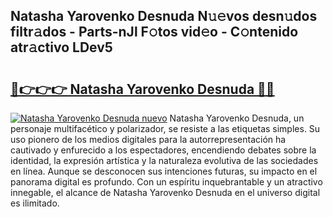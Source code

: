 ## Natasha Yarovenko Desnuda N𝚞𝚎vos desn𝚞dos filtr𝚊dos - Parts-nJl F𝚘tos vid𝚎o - C𝚘ntenido atr𝚊ctivo LDev5

# <h2><a href="http://mb0hlmj.tromn.icu/?c=Natasha+Yarovenko+Desnuda">🔗👉👉👉 Natasha Yarovenko Desnuda 🔗🔗</a></h2>

[![Natasha Yarovenko Desnuda nuevo](https://i.imgur.com/pEAQMta.gif)](http://mb0hlmj.tromn.icu/?c=Natasha+Yarovenko+Desnuda)
Natasha Yarovenko Desnuda, un personaje multifacético y polarizador, se resiste a las etiquetas simples. Su uso pionero de los medios digitales para la autorrepresentación ha cautivado y enfurecido a los espectadores, encendiendo debates sobre la identidad, la expresión artística y la naturaleza evolutiva de las sociedades en línea. Aunque se desconocen sus intenciones futuras, su impacto en el panorama digital es profundo. Con un espíritu inquebrantable y un atractivo innegable, el alcance de Natasha Yarovenko Desnuda en el universo digital es ilimitado.
